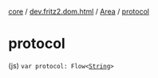 [core](../../index.md) / [dev.fritz2.dom.html](../index.md) / [Area](index.md) / [protocol](./protocol.md)

# protocol

(js) `var protocol: Flow<`[`String`](https://kotlinlang.org/api/latest/jvm/stdlib/kotlin/-string/index.html)`>`
